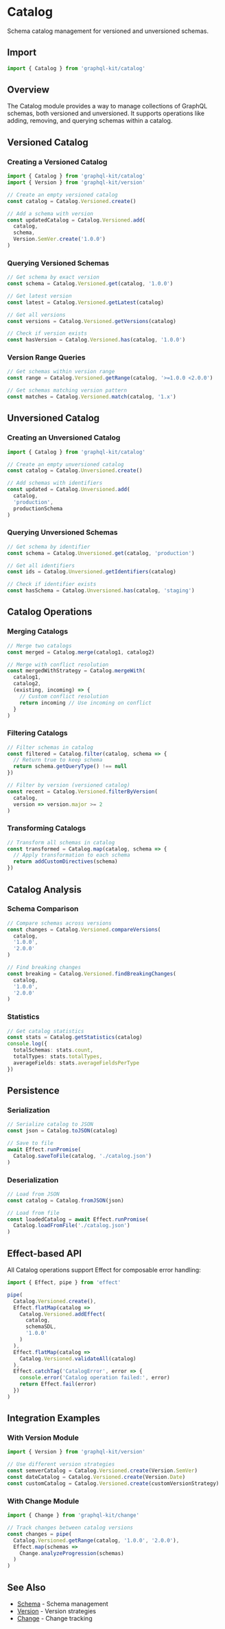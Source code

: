 # Catalog

Schema catalog management for versioned and unversioned schemas.

## Import

```typescript
import { Catalog } from 'graphql-kit/catalog'
```

## Overview

The Catalog module provides a way to manage collections of GraphQL schemas, both versioned and unversioned. It supports operations like adding, removing, and querying schemas within a catalog.

## Versioned Catalog

### Creating a Versioned Catalog

```typescript
import { Catalog } from 'graphql-kit/catalog'
import { Version } from 'graphql-kit/version'

// Create an empty versioned catalog
const catalog = Catalog.Versioned.create()

// Add a schema with version
const updatedCatalog = Catalog.Versioned.add(
  catalog,
  schema,
  Version.SemVer.create('1.0.0')
)
```

### Querying Versioned Schemas

```typescript
// Get schema by exact version
const schema = Catalog.Versioned.get(catalog, '1.0.0')

// Get latest version
const latest = Catalog.Versioned.getLatest(catalog)

// Get all versions
const versions = Catalog.Versioned.getVersions(catalog)

// Check if version exists
const hasVersion = Catalog.Versioned.has(catalog, '1.0.0')
```

### Version Range Queries

```typescript
// Get schemas within version range
const range = Catalog.Versioned.getRange(catalog, '>=1.0.0 <2.0.0')

// Get schemas matching version pattern
const matches = Catalog.Versioned.match(catalog, '1.x')
```

## Unversioned Catalog

### Creating an Unversioned Catalog

```typescript
import { Catalog } from 'graphql-kit/catalog'

// Create an empty unversioned catalog
const catalog = Catalog.Unversioned.create()

// Add schemas with identifiers
const updated = Catalog.Unversioned.add(
  catalog,
  'production',
  productionSchema
)
```

### Querying Unversioned Schemas

```typescript
// Get schema by identifier
const schema = Catalog.Unversioned.get(catalog, 'production')

// Get all identifiers
const ids = Catalog.Unversioned.getIdentifiers(catalog)

// Check if identifier exists
const hasSchema = Catalog.Unversioned.has(catalog, 'staging')
```

## Catalog Operations

### Merging Catalogs

```typescript
// Merge two catalogs
const merged = Catalog.merge(catalog1, catalog2)

// Merge with conflict resolution
const mergedWithStrategy = Catalog.mergeWith(
  catalog1,
  catalog2,
  (existing, incoming) => {
    // Custom conflict resolution
    return incoming // Use incoming on conflict
  }
)
```

### Filtering Catalogs

```typescript
// Filter schemas in catalog
const filtered = Catalog.filter(catalog, schema => {
  // Return true to keep schema
  return schema.getQueryType() !== null
})

// Filter by version (versioned catalog)
const recent = Catalog.Versioned.filterByVersion(
  catalog,
  version => version.major >= 2
)
```

### Transforming Catalogs

```typescript
// Transform all schemas in catalog
const transformed = Catalog.map(catalog, schema => {
  // Apply transformation to each schema
  return addCustomDirectives(schema)
})
```

## Catalog Analysis

### Schema Comparison

```typescript
// Compare schemas across versions
const changes = Catalog.Versioned.compareVersions(
  catalog,
  '1.0.0',
  '2.0.0'
)

// Find breaking changes
const breaking = Catalog.Versioned.findBreakingChanges(
  catalog,
  '1.0.0',
  '2.0.0'
)
```

### Statistics

```typescript
// Get catalog statistics
const stats = Catalog.getStatistics(catalog)
console.log({
  totalSchemas: stats.count,
  totalTypes: stats.totalTypes,
  averageFields: stats.averageFieldsPerType
})
```

## Persistence

### Serialization

```typescript
// Serialize catalog to JSON
const json = Catalog.toJSON(catalog)

// Save to file
await Effect.runPromise(
  Catalog.saveToFile(catalog, './catalog.json')
)
```

### Deserialization

```typescript
// Load from JSON
const catalog = Catalog.fromJSON(json)

// Load from file
const loadedCatalog = await Effect.runPromise(
  Catalog.loadFromFile('./catalog.json')
)
```

## Effect-based API

All Catalog operations support Effect for composable error handling:

```typescript
import { Effect, pipe } from 'effect'

pipe(
  Catalog.Versioned.create(),
  Effect.flatMap(catalog =>
    Catalog.Versioned.addEffect(
      catalog,
      schemaSDL,
      '1.0.0'
    )
  ),
  Effect.flatMap(catalog =>
    Catalog.Versioned.validateAll(catalog)
  ),
  Effect.catchTag('CatalogError', error => {
    console.error('Catalog operation failed:', error)
    return Effect.fail(error)
  })
)
```

## Integration Examples

### With Version Module

```typescript
import { Version } from 'graphql-kit/version'

// Use different version strategies
const semverCatalog = Catalog.Versioned.create(Version.SemVer)
const dateCatalog = Catalog.Versioned.create(Version.Date)
const customCatalog = Catalog.Versioned.create(customVersionStrategy)
```

### With Change Module

```typescript
import { Change } from 'graphql-kit/change'

// Track changes between catalog versions
const changes = pipe(
  Catalog.Versioned.getRange(catalog, '1.0.0', '2.0.0'),
  Effect.map(schemas =>
    Change.analyzeProgression(schemas)
  )
)
```

## See Also

- [Schema](/api/schema) - Schema management
- [Version](/api/version) - Version strategies
- [Change](/api/change) - Change tracking